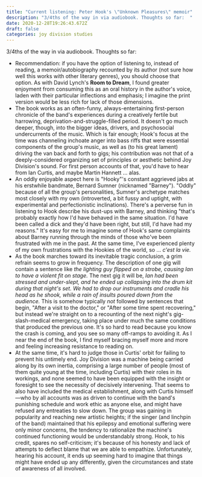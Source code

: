 ```yaml
---
title: "Current listening: Peter Hook's \"Unknown Pleasures\" memoir"
description: "3/4ths of the way in via audiobook. Thoughts so far:  "
date: 2020-12-28T19:26:43.672Z
draft: false
categories: joy division studies
---
```

3/4ths of the way in via audiobook. Thoughts so far:

* Recommendation: if you have the option of listening to, instead of reading, a memoir/autobiography recounted by its author (not sure how well this works with other literary genres), you should choose that option. As with David Lynch's **Room to Dream**, I found greater enjoyment from consuming this as an oral history in the author's voice, laden with their particular inflections and emphasis; I imagine the print version would be less rich for lack of those dimensions.
* The book works as an often-funny, always-entertaining first-person chronicle of the band's experiences during a creatively fertile but harrowing, deprivation-and-struggle-filled period. It doesn't go much deeper, though, into the bigger ideas, drivers, and psychosocial undercurrents of the music. Which is fair enough; Hook's focus at the time was channeling inchoate anger into bass riffs that were essential components of the group's music, as well as (to his great lament) driving the van back and forth to gigs; his contribution was not that of a deeply-considered organizing set of principles or aesthetic behind Joy Division's sound. For first person accounts of that, you'd have to hear from Ian Curtis, and maybe Martin Hannett ... alas.
* An oddly enjoyable aspect here is "Hooky"'s constant aggrieved jabs at his erstwhile bandmate, Bernard Sumner (nicknamed "Barney"). "Oddly" because of all the group's personalities, Sumner's archetype matches most closely with my own (introverted, a bit fussy and uptight, with experimental and perfectionistic inclinations). There's a perverse fun in listening to Hook describe his dust-ups with Barney, and thinking "that's probably exactly how I'd have behaved in the same situation. I'd have been called a dick and they'd have been right, but still, I'd have had my reasons." It's easy for me to imagine some of Hook's same complaints about Barney running through the minds of those who've been frustrated with me in the past. At the same time, I've experienced plenty of my own frustrations with the Hookies of the world, so ... *c'est la vie.*
* As the book marches toward its inevitable tragic conclusion, a grim refrain seems to grow in frequency. The description of one gig will contain a sentence like *the lighting guy flipped on a strobe, causing Ian to have a violent fit on stage.* The next gig it will be, *Ian had been stressed and under-slept, and he ended up collapsing into the drum kit during that night's set. We had to drop our instruments and cradle his head as he shook, while a rain of insults poured down* *from the audience.* This is somehow typically *not* followed by sentences that begin, "After a visit to the doctor," or "After some time spent recovering," but instead we're straight on to a recounting of the next night's gig-slash-medical emergency, taking place under much the same conditions that produced the previous one. It's so hard to read because you know the crash is coming, and you see so many off-ramps to avoiding it. As I near the end of the book, I find myself bracing myself more and more and feeling increasing resistance to reading on.
* At the same time, it's hard to judge those in Curtis' orbit for failing to prevent his untimely end. Joy Division was a machine being carried along by its own inertia, comprising a large number of people (most of them quite young at the time, including Curtis) with their roles in its workings, and none seemed to have been equipped with the insight or foresight to see the necessity of decisively intervening. That seems to also have included the medical establishment, along with Curtis himself—who by all accounts was as driven to continue with the band's punishing schedule and work ethic as anyone else, and might have refused any entreaties to slow down. The group was gaining in popularity and reaching new artistic heights; if the singer (and linchpin of the band) maintained that his epilepsy and emotional suffering were only minor concerns, the tendency to rationalize the machine's continued functioning would be understandably strong. Hook, to his credit, spares no self-criticism; it's because of his honesty and lack of attempts to deflect blame that we are able to empathize. Unfortunately, hearing his account, it ends up seeming hard to imagine that things might have ended up any differently, given the circumstances and state of awareness of all involved.